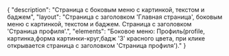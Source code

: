 {
"description": "Страница с боковым меню c картинкой, текстом и баджем",
"layout": "Страница с  заголовком 'Главная страница', боковым меню с картинкой, текстом и баджем.
Страница с заголовком 'Страница профиля'.",
"elements": "Боковое меню: Профиль(profile, картинка,форма картинки-круг,бадж '3' красного цвета, при клике открывается страница с заголовком 'Страница профиля')."
}
